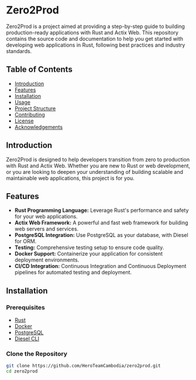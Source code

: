 # Zero2Prod

Zero2Prod is a project aimed at providing a step-by-step guide to building production-ready applications with Rust and Actix Web. This repository contains the source code and documentation to help you get started with developing web applications in Rust, following best practices and industry standards.

## Table of Contents

- [Introduction](#introduction)
- [Features](#features)
- [Installation](#installation)
- [Usage](#usage)
- [Project Structure](#project-structure)
- [Contributing](#contributing)
- [License](#license)
- [Acknowledgements](#acknowledgements)

## Introduction

Zero2Prod is designed to help developers transition from zero to production with Rust and Actix Web. Whether you are new to Rust or web development, or you are looking to deepen your understanding of building scalable and maintainable web applications, this project is for you.

## Features

- **Rust Programming Language:** Leverage Rust's performance and safety for your web applications.
- **Actix Web Framework:** A powerful and fast web framework for building web servers and services.
- **PostgreSQL Integration:** Use PostgreSQL as your database, with Diesel for ORM.
- **Testing:** Comprehensive testing setup to ensure code quality.
- **Docker Support:** Containerize your application for consistent deployment environments.
- **CI/CD Integration:** Continuous Integration and Continuous Deployment pipelines for automated testing and deployment.

## Installation

### Prerequisites

- [Rust](https://www.rust-lang.org/tools/install)
- [Docker](https://www.docker.com/get-started)
- [PostgreSQL](https://www.postgresql.org/download/)
- [Diesel CLI](https://diesel.rs/guides/getting-started/)

### Clone the Repository

```bash
git clone https://github.com/HeroTeamCambodia/zero2prod.git
cd zero2prod
